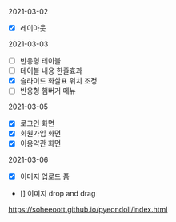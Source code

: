 2021-03-02
- [x] 레이아웃

2021-03-03
- [ ] 반응형 테이블
- [ ] 테이블 내용 한줄효과
- [x] 슬라이드 화살표 위치 조정
- [ ] 반응형 햄버거 메뉴

2021-03-05
- [x] 로그인 화면
- [x] 회원가입 화면
- [x] 이용약관 화면

2021-03-06
- [x] 이미지 업로드 폼
- [] 이미지 drop and drag

https://soheeoott.github.io/pyeondoli/index.html